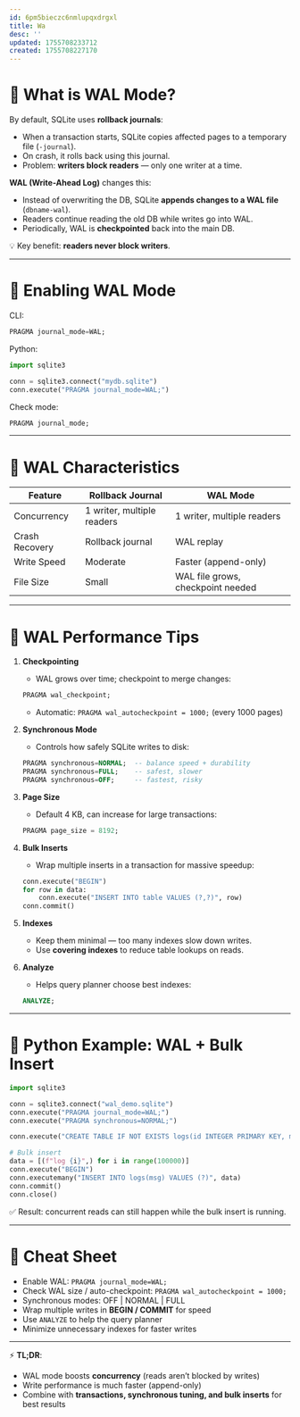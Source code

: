 ```yaml
---
id: 6pm5bieczc6nmlupqxdrgxl
title: Wa
desc: ''
updated: 1755708233712
created: 1755708227170
---
```


# 🔹 What is WAL Mode?

By default, SQLite uses **rollback journals**:

* When a transaction starts, SQLite copies affected pages to a temporary file (`-journal`).
* On crash, it rolls back using this journal.
* Problem: **writers block readers** — only one writer at a time.

**WAL (Write-Ahead Log)** changes this:

* Instead of overwriting the DB, SQLite **appends changes to a WAL file** (`dbname-wal`).
* Readers continue reading the old DB while writes go into WAL.
* Periodically, WAL is **checkpointed** back into the main DB.

💡 Key benefit: **readers never block writers**.

---

# 🔹 Enabling WAL Mode

CLI:

```sql
PRAGMA journal_mode=WAL;
```

Python:

```python
import sqlite3

conn = sqlite3.connect("mydb.sqlite")
conn.execute("PRAGMA journal_mode=WAL;")
```

Check mode:

```sql
PRAGMA journal_mode;
```

---

# 🔹 WAL Characteristics

| Feature        | Rollback Journal           | WAL Mode                          |
| -------------- | -------------------------- | --------------------------------- |
| Concurrency    | 1 writer, multiple readers | 1 writer, multiple readers        |
| Crash Recovery | Rollback journal           | WAL replay                        |
| Write Speed    | Moderate                   | Faster (append-only)              |
| File Size      | Small                      | WAL file grows, checkpoint needed |

---

# 🔹 WAL Performance Tips

1. **Checkpointing**

   * WAL grows over time; checkpoint to merge changes:

   ```sql
   PRAGMA wal_checkpoint;
   ```

   * Automatic: `PRAGMA wal_autocheckpoint = 1000;` (every 1000 pages)

2. **Synchronous Mode**

   * Controls how safely SQLite writes to disk:

   ```sql
   PRAGMA synchronous=NORMAL;  -- balance speed + durability
   PRAGMA synchronous=FULL;    -- safest, slower
   PRAGMA synchronous=OFF;     -- fastest, risky
   ```

3. **Page Size**

   * Default 4 KB, can increase for large transactions:

   ```sql
   PRAGMA page_size = 8192;
   ```

4. **Bulk Inserts**

   * Wrap multiple inserts in a transaction for massive speedup:

   ```python
   conn.execute("BEGIN")
   for row in data:
       conn.execute("INSERT INTO table VALUES (?,?)", row)
   conn.commit()
   ```

5. **Indexes**

   * Keep them minimal — too many indexes slow down writes.
   * Use **covering indexes** to reduce table lookups on reads.

6. **Analyze**

   * Helps query planner choose best indexes:

   ```sql
   ANALYZE;
   ```

---

# 🔹 Python Example: WAL + Bulk Insert

```python
import sqlite3

conn = sqlite3.connect("wal_demo.sqlite")
conn.execute("PRAGMA journal_mode=WAL;")
conn.execute("PRAGMA synchronous=NORMAL;")

conn.execute("CREATE TABLE IF NOT EXISTS logs(id INTEGER PRIMARY KEY, msg TEXT)")

# Bulk insert
data = [(f"log {i}",) for i in range(100000)]
conn.execute("BEGIN")
conn.executemany("INSERT INTO logs(msg) VALUES (?)", data)
conn.commit()
conn.close()
```

✅ Result: concurrent reads can still happen while the bulk insert is running.

---

# 🧾 Cheat Sheet

* Enable WAL: `PRAGMA journal_mode=WAL;`
* Check WAL size / auto-checkpoint: `PRAGMA wal_autocheckpoint = 1000;`
* Synchronous modes: OFF | NORMAL | FULL
* Wrap multiple writes in **BEGIN / COMMIT** for speed
* Use `ANALYZE` to help the query planner
* Minimize unnecessary indexes for faster writes

---

⚡ **TL;DR**:

* WAL mode boosts **concurrency** (reads aren’t blocked by writes)
* Write performance is much faster (append-only)
* Combine with **transactions, synchronous tuning, and bulk inserts** for best results

